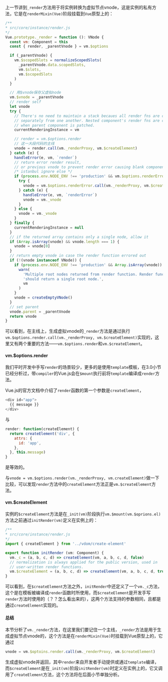 上一节讲到`_render`方法用于将实例转换为虚拟节点vnode，这是实例的私有方法，它是在`renderMixin(Vue)`阶段挂载到`Vue`原型上的：
```js
/**
* src/core/instance/render.js
*/
Vue.prototype._render = function (): VNode {
  const vm: Component = this
  const { render, _parentVnode } = vm.$options

  if (_parentVnode) {
    vm.$scopedSlots = normalizeScopedSlots(
      _parentVnode.data.scopedSlots,
      vm.$slots,
      vm.$scopedSlots
    )
  }

  // 用$vnode保存父虚拟node
  vm.$vnode = _parentVnode
  // render self
  let vnode
  try {
    // There's no need to maintain a stack becaues all render fns are called
    // separately from one another. Nested component's render fns are called
    // when parent component is patched.
    currentRenderingInstance = vm

    // render = vm.$options.render
    // 这一大段代码的主线
    vnode = render.call(vm._renderProxy, vm.$createElement)
  } catch (e) {
    handleError(e, vm, `render`)
    // return error render result,
    // or previous vnode to prevent render error causing blank component
    /* istanbul ignore else */
    if (process.env.NODE_ENV !== 'production' && vm.$options.renderError) {
      try {
        vnode = vm.$options.renderError.call(vm._renderProxy, vm.$createElement, e)
      } catch (e) {
        handleError(e, vm, `renderError`)
        vnode = vm._vnode
      }
    } else {
      vnode = vm._vnode
    }
  } finally {
    currentRenderingInstance = null
  }
  // if the returned array contains only a single node, allow it
  if (Array.isArray(vnode) && vnode.length === 1) {
    vnode = vnode[0]
  }
  // return empty vnode in case the render function errored out
  if (!(vnode instanceof VNode)) {
    if (process.env.NODE_ENV !== 'production' && Array.isArray(vnode)) {
      warn(
        'Multiple root nodes returned from render function. Render function ' +
        'should return a single root node.',
        vm
      )
    }
    vnode = createEmptyVNode()
  }
  // set parent
  vnode.parent = _parentVnode
  return vnode
}
```

可以看到，在主线上，生成虚拟vnode的`_render`方法是通过执行`vm.$options.render.call(vm._renderProxy, vm.$createElement)`实现的，这里又有两个重要的方法——`vm.$options.render`和`vm.$createElement`。

#### vm.$options.render
我们平时开发中手写`render`的场景较少，更多的是使用`template`模板，在3.0小节已经分析过，带`compiler`的Vue.js会在`$mount`执行前将`template`编译成`render`方法。

Vue.js的官方文档中介绍了`render`函数的第一个参数是`createElement`，

```js
<div id="app">
  {{ message }}
</div>
```

与

```js
render: function(createElement) {
  return createElement('div', {
    attrs: {
      id: 'app',
    },
  }, this.message)
}
```

是等效的。

与`vnode = vm.$options.render(vm._renderProxy, vm.createElement)`做一下比较，可以发现`render`方法中的`createElement`方法正是`vm.$createElement`方法。

#### vm.$createElement
实例的`$createElement`方法是在`_init(vm)`阶段执行`vm.$mount(vm.$oprions.el)`方法之前通过`initRender(vm)`定义在实例上的：

```js
/**
* src/core/instance/render.js
*/
import { createElement } from '../vdom/create-element'

export function initRender (vm: Component) {
  vm._c = (a, b, c, d) => createElement(vm, a, b, c, d, false)
  // normalization is always applied for the public version, used in
  // user-written render functions.
  vm.$createElement = (a, b, c, d) => createElement(vm, a, b, c, d, true)
}
```

可以看到，在`$createElement`方法之外，`initRender`中还定义了一个`vm._c`方法，这个是在模板被编译成`render`函数时所使用，而`$createElement`是开发手写`render`方法时使用的（？？怎么看出来的），这两个方法支持的参数相同，且都是通过`createElement`实现的。

#### 总结
本节分析了`vm._render`方法，在这里我们要记住一个主线，`_render`方法是用于生成虚拟节点vnode的，这个方法是在`renderMixin(Vue)`时挂载到Vue原型上的，它通过
```js
vnode = vm.$optoins.render.call(vm._renderProxy, vm.$createElement)
```
生成虚拟vnode并返回，其中`render`来自开发者手动提供或通过`template`编译，而`$createElement`是在`_init(vm)`阶段`initRender(vm)`时定义在实例上的，它又调用了`createElement`方法，这个方法将在后面小节单独分析。
